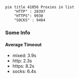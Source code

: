 
```mermaid
pie title 41056 Proxies in list
    "HTTP" : 28397
    "HTTPS": 9930
    "SOCKS" : 9404
```

### Some Info
#### Average Timeout

- mixed: 3.9s
- http: 2.3s
- https: 8.2s
- socks: 6.4s